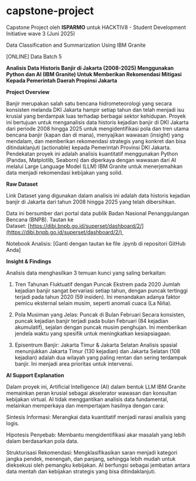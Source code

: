 # capstone-project
Capstone Project oleh **ISPARMO** untuk HACKTIV8 - Student Development Initiative wave 3 (Juni 2025)

Data Classification and Summarization Using IBM Granite

\[ONLINE\] Data Batch 5

**Analisis Data Historis Banjir di Jakarta (2008-2025) Menggunakan Python dan AI (IBM Granite) Untuk Memberikan Rekomendasi Mitigasi Kepada Pemerintah Daerah Propinsi Jakarta**

**Project Overview**

Banjir merupakan salah satu bencana hidrometeorologi yang secara konsisten melanda DKI Jakarta hampir setiap tahun dan telah menjadi isu krusial yang berdampak luas terhadap berbagai sektor kehidupan. Proyek ini bertujuan untuk menganalisis data historis kejadian banjir di DKI Jakarta dari periode 2008 hingga 2025 untuk mengidentifikasi pola dan tren utama bencana banjir (kapan dan di mana), menyajikan wawasan (insight) yang mendalam, dan memberikan rekomendasi strategis yang konkret dan bisa ditindaklanjuti (actionable) kepada Pemerintah Provinsi DKI Jakarta. Pendekatan proyek ini adalah analisis kuantitatif menggunakan Python (Pandas, Matplotlib, Seaborn) dan diperkaya dengan wawasan dari AI melalui Large Language Model (LLM) IBM Granite untuk menerjemahkan data menjadi rekomendasi kebijakan yang solid.

**Raw Dataset**

Link Dataset yang digunakan dalam analisis ini adalah data historis kejadian banjir di Jakarta dari tahun 2008 hingga 2025 yang telah dibersihkan.

Data ini bersumber dari portal data publik Badan Nasional Penanggulangan Bencana (BNPB). Tautan ke Dataset: [https://dibi.bnpb.go.id/superset/dashboard/2/](https://dibi.bnpb.go.id/superset/dashboard/2/) 

Notebook Analisis: \[Ganti dengan tautan ke file .ipynb di repositori GitHub Anda\]

**Insight & Findings**

Analisis data menghasilkan 3 temuan kunci yang saling berkaitan:

1.  Tren Tahunan Fluktuatif dengan Puncak Ekstrem pada 2020 Jumlah kejadian banjir sangat bervariasi setiap tahun, dengan puncak tertinggi terjadi pada tahun 2020 (59 insiden). Ini menandakan adanya faktor pemicu eksternal selain musim, seperti anomali cuaca (La Niña).
    
2.  Pola Musiman yang Jelas: Puncak di Bulan Februari Secara konsisten, puncak kejadian banjir terjadi pada bulan Februari (84 kejadian akumulatif), sejalan dengan puncak musim penghujan. Ini memberikan jendela waktu yang spesifik untuk meningkatkan kesiapsiagaan.
    
3.  Episentrum Banjir: Jakarta Timur & Jakarta Selatan Analisis spasial menunjukkan Jakarta Timur (130 kejadian) dan Jakarta Selatan (108 kejadian) adalah dua wilayah yang paling rentan dan sering terdampak banjir. Ini menjadi area prioritas untuk intervensi.
    

**AI Support Explanation**

Dalam proyek ini, Artificial Intelligence (AI) dalam bentuk LLM IBM Granite memainkan peran krusial sebagai akselerator wawasan dan konsultan kebijakan virtual. AI tidak menggantikan analisis data fundamental, melainkan memperkaya dan mempertajam hasilnya dengan cara:

Sintesis Informasi: Merangkai data kuantitatif menjadi narasi analisis yang logis.

Hipotesis Penyebab: Membantu mengidentifikasi akar masalah yang lebih dalam berdasarkan pola data.

Strukturisasi Rekomendasi: Mengklasifikasikan saran menjadi kategori jangka pendek, menengah, dan panjang, sehingga lebih mudah untuk dieksekusi oleh pemangku kebijakan. AI berfungsi sebagai jembatan antara data mentah dan kebijakan strategis yang bisa ditindaklanjuti.

